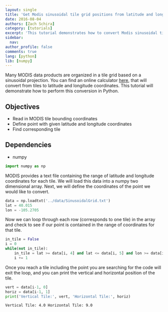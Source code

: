 ```yaml
---
layout: single
title: 'Get Modis sinusoidal tile grid positions from latitude and longitude coordinates in Python'
date: 2016-08-04
authors: [Zach Schira]
category: [tutorials]
excerpt: 'This tutorial demonstrates how to convert Modis sinusoidal tile grid positions to latitude and longitude in Python.'
sidebar:
  nav:
author_profile: false
comments: true
lang: [python]
lib: [numpy]
---
```


Many MODIS data products are organized in a tile grid based on a sinusoidal projection. 
You can find an online calculator [here](http://landweb.nascom.nasa.gov/cgi-bin/developer/tilemap.cgi), that will convert from tiles to latitude and longitude coordinates. 
This tutorial will demonstrate how to perform this conversion in Python.

## Objectives

- Read in MODIS tile bounding coordinates
- Define point with given latitude and longitude coordinates
- Find corresponding tile

## Dependencies

- numpy


```python
import numpy as np
```

MODIS provides a text file containing the range of latitude and longitude coordinates for each tile. We will load this data into a numpy two dimensional array. Next, we will define the coordinates of the point we would like to convert.


```python
data = np.loadtxt('../data/SinusoidalGrid.txt')
lat = 40.015
lon = -105.2705
```

Now we can loop through each row (corresponds to one tile) in the array and check to see if our point is contained in the range of coordinates for that tile.


```python
in_tile = False
i = 0
while(not in_tile):
    in_tile = lat >= data[i, 4] and lat <= data[i, 5] and lon >= data[i, 2] and lon <= data[i, 3]
    i += 1
```

Once you reach a tile including the point you are searching for the code will exit the loop, and you can print the vertical and horizontal position of the tile.


```python
vert = data[i-1, 0]
horiz = data[i-1, 1]
print('Vertical Tile:', vert, 'Horizontal Tile:', horiz)
```

    Vertical Tile: 4.0 Horizontal Tile: 9.0

